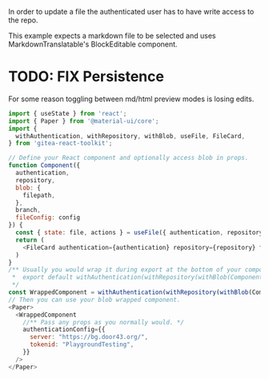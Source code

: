 In order to update a file the authenticated user has to have write access to the repo.

This example expects a markdown file to be selected and uses MarkdownTranslatable's BlockEditable component.

# TODO: FIX Persistence
For some reason toggling between md/html preview modes is losing edits.

```js
import { useState } from 'react';
import { Paper } from '@material-ui/core';
import {
  withAuthentication, withRepository, withBlob, useFile, FileCard,
} from 'gitea-react-toolkit';

// Define your React component and optionally access blob in props.
function Component({
  authentication,
  repository,
  blob: {
    filepath,
  },
  branch,
  fileConfig: config
}) {
  const { state: file, actions } = useFile({ authentication, repository, branch, filepath, config });
  return (
    <FileCard authentication={authentication} repository={repository} file={file} actions={actions} />
  )
}
/** Usually you would wrap it during export at the bottom of your component's file.
 *  export default withAuthentication(withRepository(withBlob(Component)));
 */
const WrappedComponent = withAuthentication(withRepository(withBlob(Component)));
// Then you can use your blob wrapped component.
<Paper>
  <WrappedComponent
    //** Pass any props as you normally would. */
    authenticationConfig={{
      server: "https://bg.door43.org/",
      tokenid: "PlaygroundTesting",
    }}
  />
</Paper>
